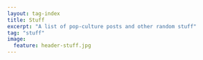 ```yaml
---
layout: tag-index
title: Stuff
excerpt: "A list of pop-culture posts and other random stuff"
tag: "stuff"
image:
  feature: header-stuff.jpg
---
```

